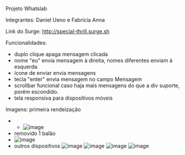 Projeto Whatslab

Integrantes: Daniel Ueno e Fabrícia Anna

Link do Surge: http://special-thrill.surge.sh

Funcionalidades: 
- duplo clique apaga mensagem clicada
- nome "eu" envia mensagem à direita, nomes diferentes enviam à esquerda
- ícone de enviar envia mensagens
- tecla "enter" envia mensagem no campo Mensagem
- scrollbar funcional caso haja mais mensagens do que a div suporte, porém escondido.
- tela responsiva para dispositivos móveis

Imagens:
primeira rendeização
- - ![image](https://user-images.githubusercontent.com/81266120/117578511-19090700-b0c5-11eb-8f37-a6f3fae6c766.png)
- removido 1 balão
- ![image](https://user-images.githubusercontent.com/81266120/117578477-e52de180-b0c4-11eb-954b-8d5897dcdc0a.png)
- outros dispositivos
![image](https://user-images.githubusercontent.com/81266120/117578484-f1b23a00-b0c4-11eb-9ab5-8758be0d91ed.png)
![image](https://user-images.githubusercontent.com/81266120/117578486-f676ee00-b0c4-11eb-8f1f-e6eb56d5c939.png)
![image](https://user-images.githubusercontent.com/81266120/117578493-fd9dfc00-b0c4-11eb-880c-976d7ba6f4f9.png)
![image](https://user-images.githubusercontent.com/81266120/117578497-0393dd00-b0c5-11eb-8dea-1b505574b22c.png)
